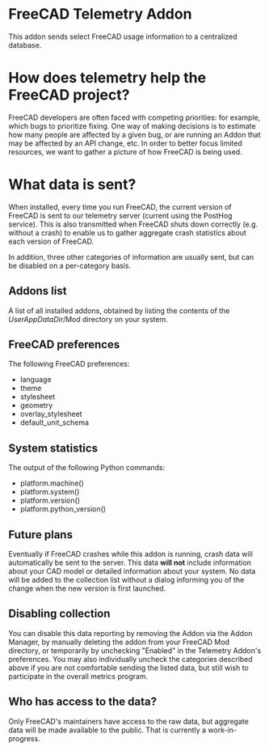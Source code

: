 # FreeCAD Telemetry Addon

This addon sends select FreeCAD usage information to a centralized database.

# How does telemetry help the FreeCAD project?

FreeCAD developers are often faced with competing priorities: for example, which bugs to prioritize fixing. One
way of making decisions is to estimate how many people are affected by a given bug, or are running an Addon that
may be affected by an API change, etc. In order to better focus limited resources, we want to gather a picture
of how FreeCAD is being used.

# What data is sent?

When installed, every time you run FreeCAD, the current version of FreeCAD is sent to our telemetry server
(current using the PostHog service). This is also transmitted when FreeCAD shuts down correctly (e.g. without a
crash) to enable us to gather aggregate crash statistics about each version of FreeCAD.

In addition, three other categories of information are usually sent, but can be disabled on a per-category basis.

## Addons list

A list of all installed addons, obtained by listing the contents of the _UserAppDataDir_/Mod directory on your
system.

## FreeCAD preferences

The following FreeCAD preferences:
* language
* theme
* stylesheet
* geometry
* overlay_stylesheet
* default_unit_schema

## System statistics

The output of the following Python commands:
* platform.machine()
* platform.system()
* platform.version()
* platform.python_version()

## Future plans
Eventually if FreeCAD crashes while this addon is running, crash data will automatically be sent to the server.
This data **will not** include information about your CAD model or detailed information about your system. No
data will be added to the collection list without a dialog informing you of the change when the new version
is first launched.

## Disabling collection
You can disable this data reporting by removing the Addon via the Addon Manager, by manually deleting the addon
from your FreeCAD Mod directory, or temporarily by unchecking "Enabled" in the Telemetry Addon's preferences. You
may also individually uncheck the categories described above if you are not comfortable sending the listed data, but
still wish to participate in the overall metrics program.

## Who has access to the data?

Only FreeCAD's maintainers have access to the raw data, but aggregate data will be made available to the public.
That is currently a work-in-progress.
